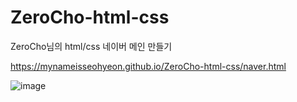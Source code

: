 # ZeroCho-html-css

ZeroCho님의 html/css 네이버 메인 만들기

https://mynameisseohyeon.github.io/ZeroCho-html-css/naver.html

![image](https://user-images.githubusercontent.com/105976431/213186042-c74d162d-1c04-49d1-9e45-ea27db7f772b.png)

